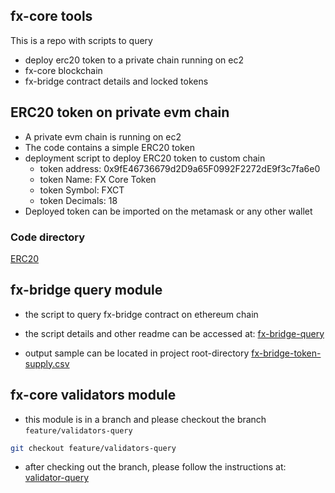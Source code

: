 ## fx-core tools

This is a repo with scripts to query
- deploy erc20 token to a private chain running on ec2
- fx-core blockchain
- fx-bridge contract details and locked tokens

## ERC20 token on private evm chain

- A private evm chain is running on ec2
- The code contains a simple ERC20 token
- deployment script to deploy ERC20 token to custom chain
  - token address: 0x9fE46736679d2D9a65F0992F2272dE9f3c7fa6e0
  - token Name: FX Core Token
  - token Symbol: FXCT
  - token Decimals: 18
- Deployed token can be imported on the metamask or any other wallet

### Code directory
[ERC20](./src/erc20/)

## fx-bridge query module

- the script to query fx-bridge contract on ethereum chain 
- the script details and other readme can be accessed at:
  [fx-bridge-query](./docs/fx-bridge-query.MD)

- output sample can be located in project root-directory
  [fx-bridge-token-supply.csv](./fx-bridge-token-supply.csv)

## fx-core validators module

- this module is in a branch and please checkout the branch `feature/validators-query`

```bash
git checkout feature/validators-query
```

- after checking out the branch, please follow the instructions at:
 [validator-query](./docs/validator-query.MD)